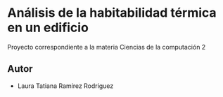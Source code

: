 
# Análisis de la habitabilidad térmica en un edificio

Proyecto correspondiente a la materia Ciencias de la computación 2



## Autor

- Laura Tatiana Ramírez Rodríguez

